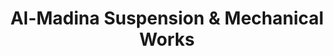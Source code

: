 ---
title: "Al-Madina Suspension & Mechanical Works"
url: /karachi/al-madina-suspension-and-mechanical-works/
shop: car repair
---